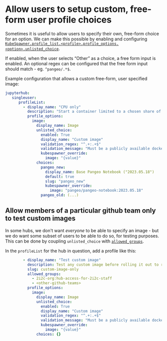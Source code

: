 # Allow users to setup custom, free-form user profile choices

Sometimes it is useful to allow users to specify their own, free-form choice for an option.
We can make this possible by enabling and configuring [`KubeSpawner.profile_list.<profile>.profile_options.<option>.unlisted_choice`](https://jupyterhub-kubespawner.readthedocs.io/en/latest/spawner.html#kubespawner.KubeSpawner.profile_list).

If enabled, when the user selects “Other” as a choice, a free form input is enabled. An optional regex can be configured that the free form input should match - eg. `^pangeo/.*$`.

Example configuration that allows a custom free-form, user specified image:

```yaml
jupyterhub:
   singleuser:
      profileList:
        - display_name: "CPU only"
          description: "Start a container limited to a chosen share of capacity on a node of this type"
          profile_options:
            image:
              display_name: Image
              unlisted_choice:
                enabled: True
                display_name: "Custom image"
                validation_regex: "^.+:.+$"
                validation_message: "Must be a publicly available docker image, of form <image-name>:<tag>"
                kubespawner_override:
                  image: "{value}"
              choices:
                pangeo_new:
                  display_name: Base Pangeo Notebook ("2023.05.18")
                  default: true
                  slug: "pangeo_new"
                  kubespawner_override:
                    image: "pangeo/pangeo-notebook:2023.05.18"
                pangeo_old: (...)
```

## Allow members of a particular github team only to test custom images

In some hubs, we don't want *everyone* to be able to specify an image - but
we do want some subset of users to be able to do so, for testing
purposes. This can be done by coupling `unlisted_choice` with
[`allowed_groups`](auth:github-orgs:profile-list).

In the `profileList` for the hub in question, add a profile like this:

```yaml
        - display_name: "Test custom image"
          description: Test any custom image before rolling it out to rest of your users
          slug: custom-image-only
          allowed_groups:
            - 2i2c-org:hub-access-for-2i2c-staff
            - <other-github-teams>
          profile_options:
            image:
              display_name: Image
              unlisted_choice:
                enabled: True
                display_name: "Custom image"
                validation_regex: "^.+:.+$"
                validation_message: "Must be a publicly available docker image, of form <image-name>:<tag>"
                kubespawner_override:
                  image: "{value}"
              choices: {}
```
